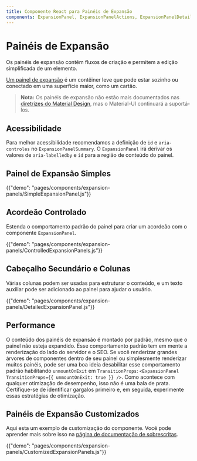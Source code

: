 ```yaml
---
title: Componente React para Painéis de Expansão
components: ExpansionPanel, ExpansionPanelActions, ExpansionPanelDetails, ExpansionPanelSummary
---
```


# Painéis de Expansão

<p class="description">Os painéis de expansão contêm fluxos de criação e permitem a edição simplificada de um elemento.</p>

[Um painel de expansão](https://material.io/archive/guidelines/components/expansion-panels.html) é um contêiner leve que pode estar sozinho ou conectado em uma superfície maior, como um cartão.

> **Nota:** Os painéis de expansão não estão mais documentados nas [diretrizes do Material Design](https://material.io/), mas o Material-UI continuará a suportá-los.

## Acessibilidade

Para melhor acessibilidade recomendamos a definição de `id` e `aria-controles` no `ExpansionPanelSummary`. O `ExpansionPanel` irá derivar os valores de `aria-labelledby` e `id` para a região de conteúdo do painel.

## Painel de Expansão Simples

{{"demo": "pages/components/expansion-panels/SimpleExpansionPanel.js"}}

## Acordeão Controlado

Estenda o comportamento padrão do painel para criar um acordeão com o componente `ExpansionPanel`.

{{"demo": "pages/components/expansion-panels/ControlledExpansionPanels.js"}}

## Cabeçalho Secundário e Colunas

Várias colunas podem ser usadas para estruturar o conteúdo, e um texto auxiliar pode ser adicionado ao painel para ajudar o usuário.

{{"demo": "pages/components/expansion-panels/DetailedExpansionPanel.js"}}

## Performance

O conteúdo dos painéis de expansão é montado por padrão, mesmo que o painel não esteja expandido. Esse comportamento padrão tem em mente a renderização do lado do servidor e o SEO. Se você renderizar grandes árvores de componentes dentro de seu painel ou simplesmente renderizar muitos painéis, pode ser uma boa ideia desabilitar esse comportamento padrão habilitando `unmountOnExit` em `TransitionProps`: `<ExpansionPanel TransitionProps={{ unmountOnExit: true }} />`. Como acontece com qualquer otimização de desempenho, isso não é uma bala de prata. Certifique-se de identificar gargalos primeiro e, em seguida, experimente essas estratégias de otimização.

## Painéis de Expansão Customizados

Aqui esta um exemplo de customização do componente. Você pode aprender mais sobre isso na [página de documentação de sobrescritas](/customization/components/).

{{"demo": "pages/components/expansion-panels/CustomizedExpansionPanels.js"}}